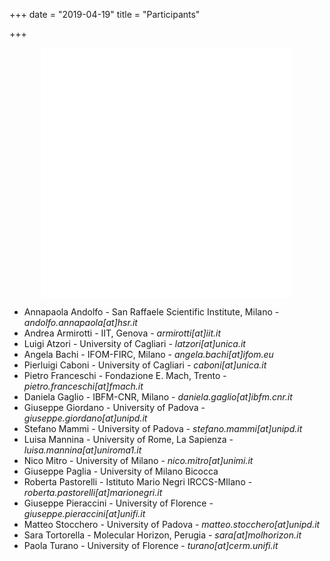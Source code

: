 +++
date = "2019-04-19"
title = "Participants"

+++


<center>
<iframe width="80%" height="400" name="iframe" frameborder="0" src="../map.html"></iframe>
</center>


* Annapaola Andolfo - San Raffaele Scientific Institute, Milano - _andolfo.annapaola[at]hsr.it_
* Andrea Armirotti  - IIT, Genova - _armirotti[at]iit.it_
* Luigi Atzori - University of Cagliari - _latzori[at]unica.it_
* Angela Bachi - IFOM-FIRC, Milano - _angela.bachi[at]ifom.eu_
* Pierluigi Caboni - University of Cagliari  - _caboni[at]unica.it_
* Pietro Franceschi - Fondazione E. Mach, Trento - _pietro.franceschi[at]fmach.it_
* Daniela Gaglio - IBFM-CNR, Milano - _daniela.gaglio[at]ibfm.cnr.it_
* Giuseppe Giordano -  University of Padova - _giuseppe.giordano[at]unipd.it_
* Stefano Mammi - University of Padova - _stefano.mammi[at]unipd.it_
* Luisa Mannina - University of Rome, La Sapienza - _luisa.mannina[at]uniroma1.it_
* Nico Mitro - University of Milano - _nico.mitro[at]unimi.it_
* Giuseppe Paglia - University of Milano Bicocca
* Roberta Pastorelli - Istituto Mario Negri IRCCS-MIlano - _roberta.pastorelli[at]marionegri.it_
* Giuseppe Pieraccini - University of Florence - _giuseppe.pieraccini[at]unifi.it_
* Matteo Stocchero - University of Padova - _matteo.stocchero[at]unipd.it_
* Sara Tortorella - Molecular Horizon, Perugia - _sara[at]molhorizon.it_
* Paola Turano - University of Florence - _turano[at]cerm.unifi.it_


